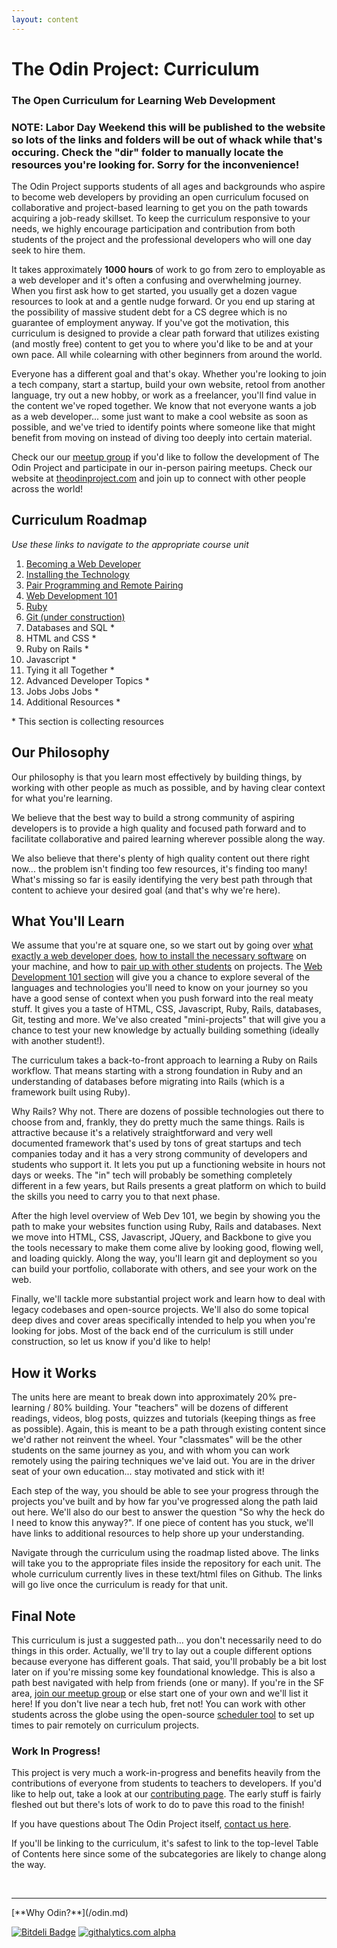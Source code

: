 ```yaml
---
layout: content
---
```

# The Odin Project: Curriculum

### The Open Curriculum for Learning Web Development

### NOTE: Labor Day Weekend this will be published to the website so lots of the links and folders will be out of whack while that's occuring.  Check the "dir" folder to manually locate the resources you're looking for.  Sorry for the inconvenience!

The Odin Project supports students of all ages and backgrounds who aspire to become web developers by providing an open curriculum focused on collaborative and project-based learning to get you on the path towards acquiring a job-ready skillset.  To keep the curriculum responsive to your needs, we highly encourage participation and contribution from both students of the project and the professional developers who will one day seek to hire them.

It takes approximately **1000 hours** of work to go from zero to employable as a web developer and it's often a confusing and overwhelming journey.  When you first ask how to get started, you usually get a dozen vague resources to look at and a gentle nudge forward.  Or you end up staring at the possibility of massive student debt for a CS degree which is no guarantee of employment anyway.  If you've got the motivation, this curriculum is designed to provide a clear path forward that utilizes existing (and mostly free) content to get you to where you'd like to be and at your own pace.  All while colearning with other beginners from around the world.

Everyone has a different goal and that's okay.  Whether you're looking to join a tech company, start a startup, build your own website, retool from another language, try out a new hobby, or work as a freelancer, you'll find value in the content we've roped together.  We know that not everyone wants a job as a web developer... some just want to make a cool website as soon as possible, and we've tried to identify points where someone like that might benefit from moving on instead of diving too deeply into certain material.

Check our our [meetup group](http://www.meetup.com/Learn-Web-Development-Paired-Programming-in-SF) if you'd like to follow the development of The Odin Project and participate in our in-person pairing meetups.  Check our website at [theodinproject.com](http://www.theodinproject.com) and join up to connect with other people across the world!

## Curriculum Roadmap
*Use these links to navigate to the appropriate course unit*

  1. [Becoming a Web Developer](/becoming_a_web_developer/becoming_a_web_developer.md)
  1. [Installing the Technology](/installations/installations.md)
  1. [Pair Programming and Remote Pairing](/pairing/pairing.md)
  1. [Web Development 101](/web_development_basics/web_development_basics.md)
  1. [Ruby](/ruby/ruby.md)
  1. [Git (under construction)](/git/git.md)
  1. Databases and SQL \*
  1. HTML and CSS \*
  1. Ruby on Rails \*
  1. Javascript \*
  1. Tying it all Together \*
  1. Advanced Developer Topics \*
  1. Jobs Jobs Jobs \*
  1. Additional Resources \*

\* This section is collecting resources

## Our Philosophy

Our philosophy is that you learn most effectively by building things, by working with other people as much as possible, and by having clear context for what you're learning.  

We believe that the best way to build a strong community of aspiring developers is to provide a high quality and focused path forward and to facilitate collaborative and paired learning wherever possible along the way.

We also believe that there's plenty of high quality content out there right now... the problem isn't finding too few resources, it's finding too many!  What's missing so far is easily identifying the very best path through that content to achieve your desired goal (and that's why we're here).

## What You'll Learn

We assume that you're at square one, so we start out by going over [what exactly a web developer does](/becoming_a_web_developer/becoming_a_web_developer.md), [how to install the necessary software](/installations/installations.md) on your machine, and how to [pair up with other students](/pairing/pairing.md) on projects.  The [Web Development 101 section](/web_development_basics/web_development_basics.md) will give you a chance to explore several of the languages and technologies you'll need to know on your journey so you have a good sense of context when you push forward into the real meaty stuff.  It gives you a taste of HTML, CSS, Javascript, Ruby, Rails, databases, Git, testing and more.  We've also created "mini-projects" that will give you a chance to test your new knowledge by actually building something (ideally with another student!).

The curriculum takes a back-to-front approach to learning a Ruby on Rails workflow.  That means starting with a strong foundation in Ruby and an understanding of databases before migrating into Rails (which is a framework built using Ruby).

Why Rails?  Why not.  There are dozens of possible technologies out there to choose from and, frankly, they do pretty much the same things.  Rails is attractive because it's a relatively straightforward and very well documented framework that's used by tons of great startups and tech companies today and it has a very strong community of developers and students who support it.  It lets you put up a functioning website in hours not days or weeks.  The "in" tech will probably be something completely different in a few years, but Rails presents a great platform on which to build the skills you need to carry you to that next phase.

After the high level overview of Web Dev 101, we begin by showing you the path to make your websites function using Ruby, Rails and databases.  Next we move into HTML, CSS, Javascript, JQuery, and Backbone to give you the tools necessary to make them come alive by looking good, flowing well, and loading quickly.  Along the way, you'll learn git and deployment so you can build your portfolio, collaborate with others, and see your work on the web.

Finally, we'll tackle more substantial project work and learn how to deal with legacy codebases and open-source projects. We'll also do some topical deep dives and cover areas specifically intended to help you when you're looking for jobs.  Most of the back end of the curriculum is still under construction, so let us know if you'd like to help!

## How it Works

The units here are meant to break down into approximately 20% pre-learning / 80% building.  Your "teachers" will be dozens of different readings, videos, blog posts, quizzes and tutorials (keeping things as free as possible).  Again, this is meant to be a path through existing content since we'd rather not reinvent the wheel.  Your "classmates" will be the other students on the same journey as you, and with whom you can work remotely using the pairing techniques we've laid out.  You are in the driver seat of your own education... stay motivated and stick with it!

Each step of the way, you should be able to see your progress through the projects you've built and by how far you've progressed along the path laid out here.  We'll also do our best to answer the question "So why the heck do I need to know this anyway?".  If one piece of content has you stuck, we'll have links to additional resources to help shore up your understanding.

Navigate through the curriculum using the roadmap listed above.  The links will take you to the appropriate files inside the repository for each unit. The whole curriculum currently lives in these text/html files on Github.  The links will go live once the curriculum is ready for that unit.

## Final Note

This curriculum is just a suggested path... you don't necessarily need to do things in this order.  Actually, we'll try to lay out a couple different options because everyone has different goals.  That said, you'll probably be a bit lost later on if you're missing some key foundational knowledge.  This is also a path best navigated with help from friends (one or many).  If you're in the SF area, [join our meetup group](http://www.meetup.com/Learn-Web-Development-Paired-Programming-in-SF) or else start one of your own and we'll list it here!  If you don't live near a tech hub, fret not! You can work  with other students across the globe using the open-source [scheduler tool](http://www.theodinproject.com/scheduler) to set up times to pair remotely on curriculum projects.

### Work In Progress!

This project is very much a work-in-progress and benefits heavily from the contributions of everyone from students to teachers to developers.  If you'd like to help out, take a look at our [contributing page](/contributing.md).  The early stuff is fairly fleshed out but there's lots of work to do to pave this road to the finish!

If you have questions about The Odin Project itself, [contact us here](mailto:admin@theodinproject.com).

If you'll be linking to the curriculum, it's safest to link to the top-level Table of Contents here since some of the subcategories are likely to change along the way.

<br>
<hr>
[**Why Odin?**](/odin.md)

[![Bitdeli Badge](https://d2weczhvl823v0.cloudfront.net/theodinproject/curriculum/trend.png)](https://bitdeli.com/free "Bitdeli Badge")
[![githalytics.com alpha](https://cruel-carlota.pagodabox.com/65f907c02affdd589bd4a4c15b04df6c "githalytics.com")](http://githalytics.com/TheOdinProject/curriculum)
